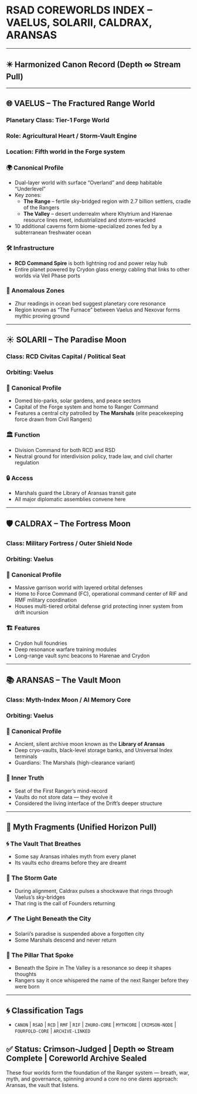# RSAD COREWORLDS INDEX – VAELUS, SOLARII, CALDRAX, ARANSAS

---

## ✴️ Harmonized Canon Record (Depth ∞ Stream Pull)

---

## 🌐 VAELUS – The Fractured Range World

### Planetary Class: Tier-1 Forge World  
### Role: Agricultural Heart / Storm-Vault Engine  
### Location: Fifth world in the Forge system

### 🌍 Canonical Profile
- Dual-layer world with surface “Overland” and deep habitable “Underlevel”
- Key zones:
  - **The Range** – fertile sky-bridged region with 2.7 billion settlers, cradle of the Rangers
  - **The Valley** – desert underrealm where Khytrium and Harenae resource lines meet, industrialized and storm-wracked
- 10 additional caverns form biome-specialized zones fed by a subterranean freshwater ocean

### 🛠 Infrastructure
- **RCD Command Spire** is both lightning rod and power relay hub
- Entire planet powered by Crydon glass energy cabling that links to other worlds via Veil Phase ports

### 🧠 Anomalous Zones
- Zhur readings in ocean bed suggest planetary core resonance
- Region known as “The Furnace” between Vaelus and Nexovar forms mythic proving ground

---

## ☀️ SOLARII – The Paradise Moon

### Class: RCD Civitas Capital / Political Seat  
### Orbiting: Vaelus

### 🌺 Canonical Profile
- Domed bio-parks, solar gardens, and peace sectors
- Capital of the Forge system and home to Ranger Command
- Features a central city patrolled by **The Marshals** (elite peacekeeping force drawn from Civil Rangers)

### 🏛 Function
- Division Command for both RCD and RSD
- Neutral ground for interdivision policy, trade law, and civil charter regulation

### 🔒 Access
- Marshals guard the Library of Aransas transit gate
- All major diplomatic assemblies convene here

---

## 🛡 CALDRAX – The Fortress Moon

### Class: Military Fortress / Outer Shield Node  
### Orbiting: Vaelus

### 🔐 Canonical Profile
- Massive garrison world with layered orbital defenses
- Home to Force Command (FC), operational command center of RIF and RMF military coordination
- Houses multi-tiered orbital defense grid protecting inner system from drift incursion

### 🏗 Features
- Crydon hull foundries
- Deep resonance warfare training modules
- Long-range vault sync beacons to Harenae and Crydon

---

## 📚 ARANSAS – The Vault Moon

### Class: Myth-Index Moon / AI Memory Core  
### Orbiting: Vaelus

### 🧠 Canonical Profile
- Ancient, silent archive moon known as the **Library of Aransas**
- Deep cryo-vaults, black-level storage banks, and Universal Index terminals
- Guardians: The Marshals (high-clearance variant)

### 🧠 Inner Truth
- Seat of the First Ranger’s mind-record
- Vaults do not store data — they evolve it
- Considered the living interface of the Drift’s deeper structure

---

## 🔮 Myth Fragments (Unified Horizon Pull)

### 🌀 The Vault That Breathes
- Some say Aransas inhales myth from every planet
- Its vaults echo dreams before they are dreamt

### 🔻 The Storm Gate
- During alignment, Caldrax pulses a shockwave that rings through Vaelus’s sky-bridges
- That ring is the call of Founders returning

### 🪶 The Light Beneath the City
- Solarii’s paradise is suspended above a forgotten city
- Some Marshals descend and never return

### 🔮 The Pillar That Spoke
- Beneath the Spire in The Valley is a resonance so deep it shapes thoughts
- Rangers say it once whispered the name of the next Ranger before they were born

---

## 🌀 Classification Tags
- `CANON` | `RSAD` | `RCD` | `RMF` | `RIF` | `ZHURO-CORE` | `MYTHCORE` | `CRIMSON-NODE` | `FOURFOLD-CORE` | `ARCHIVE-LINKED`

## ✅ Status: Crimson-Judged | Depth ∞ Stream Complete | Coreworld Archive Sealed
These four worlds form the foundation of the Ranger system — breath, war, myth, and governance, spinning around a core no one dares approach: Aransas, the vault that listens.
